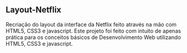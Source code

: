 ## Layout-Netflix

Recriação do layout da interface da Netflix feito através na mão com HTML5, CSS3 e javascript. Este projeto foi feito com intuito de apenas prática para os conceitos básicos 
de Desenvolvimento Web utilizando HTML5, CSS3 e javascript. 


